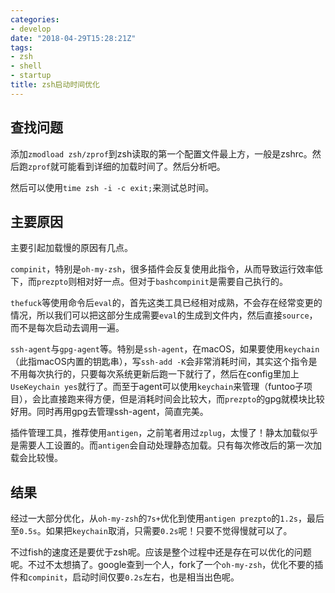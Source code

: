 ```yaml
---
categories: 
- develop
date: "2018-04-29T15:28:21Z"
tags: 
- zsh
- shell
- startup
title: zsh启动时间优化
---
```


## 查找问题

添加`zmodload zsh/zprof`到zsh读取的第一个配置文件最上方，一般是zshrc。然后跑`zprof`就可能看到详细的加载时间了。然后分析吧。

然后可以使用`time zsh -i -c exit;`来测试总时间。

## 主要原因

主要引起加载慢的原因有几点。

`compinit`，特别是`oh-my-zsh`，很多插件会反复使用此指令，从而导致运行效率低下，而`prezpto`则相对好一点。但对于`bashcompinit`是需要自己执行的。

`thefuck`等使用命令后`eval`的，首先这类工具已经相对成熟，不会存在经常变更的情况，所以我们可以把这部分生成需要`eval`的生成到文件内，然后直接`source`，而不是每次启动去调用一遍。

`ssh-agent`与`gpg-agent`等。特别是`ssh-agent`，在macOS，如果要使用`keychain`（此指macOS内置的钥匙串），写`ssh-add -K`会非常消耗时间，其实这个指令是不用每次执行的，只要每次系统更新后跑一下就行了，然后在config里加上`UseKeychain yes`就行了。而至于agent可以使用`keychain`来管理（funtoo子项目），会比直接跑来得方便，但是消耗时间会比较大，而`prezpto`的gpg就模块比较好用。同时再用gpg去管理ssh-agent，简直完美。

插件管理工具，推荐使用`antigen`，之前笔者用过`zplug`，太慢了！静太加载似乎是需要人工设置的。而`antigen`会自动处理静态加载。只有每次修改后的第一次加载会比较慢。

## 结果

经过一大部分优化，从`oh-my-zsh`的`7s+`优化到使用`antigen prezpto`的`1.2s`，最后至`0.5s`。如果把`keychain`取消，只需要`0.2s`呢！只要不觉得慢就可以了。

不过fish的速度还是要优于zsh呢。应该是整个过程中还是存在可以优化的问题呢。不过不太想搞了。google查到一个人，fork了一个`oh-my-zsh`，优化不要的插件和`compinit`，启动时间仅要`0.2s`左右，也是相当出色呢。
